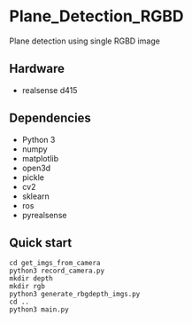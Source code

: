 # Plane_Detection_RGBD
Plane detection using single RGBD image

## Hardware
* realsense d415

## Dependencies
* Python 3
* numpy
* matplotlib
* open3d
* pickle
* cv2
* sklearn
* ros
* pyrealsense

## Quick start
```
cd get_imgs_from_camera
python3 record_camera.py
mkdir depth
mkdir rgb
python3 generate_rbgdepth_imgs.py
cd ..
python3 main.py
```
